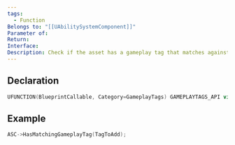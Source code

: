 ```yaml
---
tags:
  - Function
Belongs to: "[[UAbilitySystemComponent]]"
Parameter of: 
Return: 
Interface: 
Description: Check if the asset has a gameplay tag that matches against the specified tag expands to include parents of asset tags
---
```


## Declaration

```cpp
UFUNCTION(BlueprintCallable, Category=GameplayTags) GAMEPLAYTAGS_API virtual bool HasMatchingGameplayTag(FGameplayTag TagToCheck) const;
```

## Example

```cpp
ASC->HasMatchingGameplayTag(TagToAdd);
```